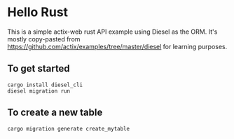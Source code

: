 Hello Rust
==========

This is a simple actix-web rust API example using Diesel as the ORM. It's mostly copy-pasted from https://github.com/actix/examples/tree/master/diesel for learning purposes.


## To get started

```
cargo install diesel_cli
diesel migration run
```

## To create a new table
```
cargo migration generate create_mytable
```
